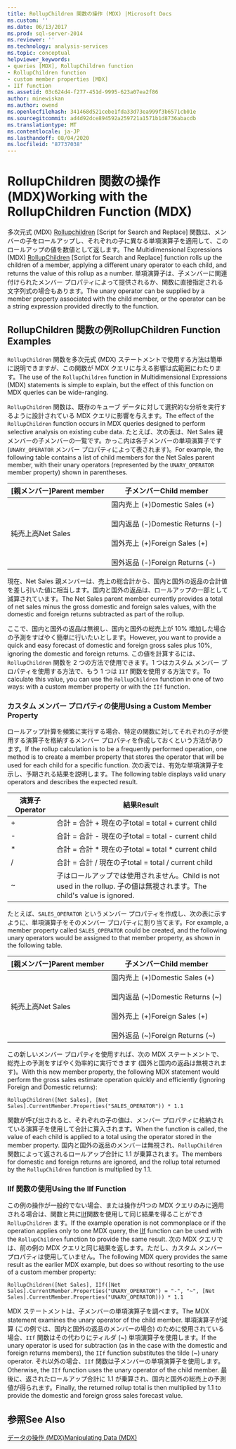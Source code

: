```yaml
---
title: RollupChildren 関数の操作 (MDX) |Microsoft Docs
ms.custom: ''
ms.date: 06/13/2017
ms.prod: sql-server-2014
ms.reviewer: ''
ms.technology: analysis-services
ms.topic: conceptual
helpviewer_keywords:
- queries [MDX], RollupChildren function
- RollupChildren function
- custom member properties [MDX]
- IIf function
ms.assetid: 03c624d4-f277-451d-9995-623a07ea2f86
author: minewiskan
ms.author: owend
ms.openlocfilehash: 341468d521cebe1fda33d73ea999f3b6571cb01e
ms.sourcegitcommit: ad4d92dce894592a259721a1571b1d8736abacdb
ms.translationtype: MT
ms.contentlocale: ja-JP
ms.lasthandoff: 08/04/2020
ms.locfileid: "87737038"
---
```

# <a name="working-with-the-rollupchildren-function-mdx"></a><span data-ttu-id="d72b6-102">RollupChildren 関数の操作 (MDX)</span><span class="sxs-lookup"><span data-stu-id="d72b6-102">Working with the RollupChildren Function (MDX)</span></span>
  <span data-ttu-id="d72b6-103">多次元式 (MDX) [Rollupchildren](/sql/mdx/rollupchildren-mdx) [Script for Search and Replace] 関数は、メンバーの子をロールアップし、それぞれの子に異なる単項演算子を適用して、このロールアップの値を数値として返します。</span><span class="sxs-lookup"><span data-stu-id="d72b6-103">The Multidimensional Expressions (MDX) [RollupChildren](/sql/mdx/rollupchildren-mdx) [Script for Search and Replace] function rolls up the children of a member, applying a different unary operator to each child, and returns the value of this rollup as a number.</span></span> <span data-ttu-id="d72b6-104">単項演算子は、子メンバーに関連付けられたメンバー プロパティによって提供されるか、関数に直接指定される文字列式の場合もあります。</span><span class="sxs-lookup"><span data-stu-id="d72b6-104">The unary operator can be supplied by a member property associated with the child member, or the operator can be a string expression provided directly to the function.</span></span>  
  
## <a name="rollupchildren-function-examples"></a><span data-ttu-id="d72b6-105">RollupChildren 関数の例</span><span class="sxs-lookup"><span data-stu-id="d72b6-105">RollupChildren Function Examples</span></span>  
 <span data-ttu-id="d72b6-106">`RollupChildren` 関数を多次元式 (MDX) ステートメントで使用する方法は簡単に説明できますが、この関数が MDX クエリに与える影響は広範囲にわたります。</span><span class="sxs-lookup"><span data-stu-id="d72b6-106">The use of the `RollupChildren` function in Multidimensional Expressions (MDX) statements is simple to explain, but the effect of this function on MDX queries can be wide-ranging.</span></span>  
  
 <span data-ttu-id="d72b6-107">`RollupChildren` 関数は、既存のキューブ データに対して選択的な分析を実行するように設計されている MDX クエリに影響を与えます。</span><span class="sxs-lookup"><span data-stu-id="d72b6-107">The effect of the `RollupChildren` function occurs in MDX queries designed to perform selective analysis on existing cube data.</span></span> <span data-ttu-id="d72b6-108">たとえば、次の表は、Net Sales 親メンバーの子メンバーの一覧です。かっこ内は各子メンバーの単項演算子です (`UNARY_OPERATOR` メンバー プロパティによって表されます)。</span><span class="sxs-lookup"><span data-stu-id="d72b6-108">For example, the following table contains a list of child members for the Net Sales parent member, with their unary operators (represented by the `UNARY_OPERATOR` member property) shown in parentheses.</span></span>  
  
|<span data-ttu-id="d72b6-109">[親メンバー]</span><span class="sxs-lookup"><span data-stu-id="d72b6-109">Parent member</span></span>|<span data-ttu-id="d72b6-110">子メンバー</span><span class="sxs-lookup"><span data-stu-id="d72b6-110">Child member</span></span>|  
|-------------------|------------------|  
|<span data-ttu-id="d72b6-111">純売上高</span><span class="sxs-lookup"><span data-stu-id="d72b6-111">Net Sales</span></span>|<span data-ttu-id="d72b6-112">国内売上 (+)</span><span class="sxs-lookup"><span data-stu-id="d72b6-112">Domestic Sales (+)</span></span><br /><br /> <span data-ttu-id="d72b6-113">国内返品 (-)</span><span class="sxs-lookup"><span data-stu-id="d72b6-113">Domestic Returns (-)</span></span><br /><br /> <span data-ttu-id="d72b6-114">国外売上 (+)</span><span class="sxs-lookup"><span data-stu-id="d72b6-114">Foreign Sales (+)</span></span><br /><br /> <span data-ttu-id="d72b6-115">国外返品 (-)</span><span class="sxs-lookup"><span data-stu-id="d72b6-115">Foreign Returns (-)</span></span>|  
  
 <span data-ttu-id="d72b6-116">現在、Net Sales 親メンバーは、売上の総合計から、国内と国外の返品の合計値を差し引いた値に相当します。国内と国外の返品は、ロールアップの一部として減算されています。</span><span class="sxs-lookup"><span data-stu-id="d72b6-116">The Net Sales parent member currently provides a total of net sales minus the gross domestic and foreign sales values, with the domestic and foreign returns subtracted as part of the rollup.</span></span>  
  
 <span data-ttu-id="d72b6-117">ここで、国内と国外の返品は無視し、国内と国外の総売上が 10% 増加した場合の予測をすばやく簡単に行いたいとします。</span><span class="sxs-lookup"><span data-stu-id="d72b6-117">However, you want to provide a quick and easy forecast of domestic and foreign gross sales plus 10%, ignoring the domestic and foreign returns.</span></span> <span data-ttu-id="d72b6-118">この値を計算するには、`RollupChildren` 関数を 2 つの方法で使用できます。1 つはカスタム メンバー プロパティを使用する方法で、もう 1 つは `IIf` 関数を使用する方法です。</span><span class="sxs-lookup"><span data-stu-id="d72b6-118">To calculate this value, you can use the `RollupChildren` function in one of two ways: with a custom member property or with the `IIf` function.</span></span>  
  
### <a name="using-a-custom-member-property"></a><span data-ttu-id="d72b6-119">カスタム メンバー プロパティの使用</span><span class="sxs-lookup"><span data-stu-id="d72b6-119">Using a Custom Member Property</span></span>  
 <span data-ttu-id="d72b6-120">ロールアップ計算を頻繁に実行する場合、特定の関数に対してそれぞれの子が使用する演算子を格納するメンバー プロパティを作成しておくという方法があります。</span><span class="sxs-lookup"><span data-stu-id="d72b6-120">If the rollup calculation is to be a frequently performed operation, one method is to create a member property that stores the operator that will be used for each child for a specific function.</span></span> <span data-ttu-id="d72b6-121">次の表では、有効な単項演算子を示し、予期される結果を説明します。</span><span class="sxs-lookup"><span data-stu-id="d72b6-121">The following table displays valid unary operators and describes the expected result.</span></span>  
  
|<span data-ttu-id="d72b6-122">演算子</span><span class="sxs-lookup"><span data-stu-id="d72b6-122">Operator</span></span>|<span data-ttu-id="d72b6-123">結果</span><span class="sxs-lookup"><span data-stu-id="d72b6-123">Result</span></span>|  
|--------------|------------|  
|+|<span data-ttu-id="d72b6-124">合計 = 合計 + 現在の子</span><span class="sxs-lookup"><span data-stu-id="d72b6-124">total = total + current child</span></span>|  
|-|<span data-ttu-id="d72b6-125">合計 = 合計 - 現在の子</span><span class="sxs-lookup"><span data-stu-id="d72b6-125">total = total - current child</span></span>|  
|*|<span data-ttu-id="d72b6-126">合計 = 合計 \* 現在の子</span><span class="sxs-lookup"><span data-stu-id="d72b6-126">total = total \* current child</span></span>|  
|/|<span data-ttu-id="d72b6-127">合計 = 合計 / 現在の子</span><span class="sxs-lookup"><span data-stu-id="d72b6-127">total = total / current child</span></span>|  
|~|<span data-ttu-id="d72b6-128">子はロールアップでは使用されません。</span><span class="sxs-lookup"><span data-stu-id="d72b6-128">Child is not used in the rollup.</span></span> <span data-ttu-id="d72b6-129">子の値は無視されます。</span><span class="sxs-lookup"><span data-stu-id="d72b6-129">The child's value is ignored.</span></span>|  
  
 <span data-ttu-id="d72b6-130">たとえば、`SALES_OPERATOR` というメンバー プロパティを作成し、次の表に示すように、単項演算子をそのメンバー プロパティに割り当てます。</span><span class="sxs-lookup"><span data-stu-id="d72b6-130">For example, a member property called `SALES_OPERATOR` could be created, and the following unary operators would be assigned to that member property, as shown in the following table.</span></span>  
  
|<span data-ttu-id="d72b6-131">[親メンバー]</span><span class="sxs-lookup"><span data-stu-id="d72b6-131">Parent member</span></span>|<span data-ttu-id="d72b6-132">子メンバー</span><span class="sxs-lookup"><span data-stu-id="d72b6-132">Child member</span></span>|  
|-------------------|------------------|  
|<span data-ttu-id="d72b6-133">純売上高</span><span class="sxs-lookup"><span data-stu-id="d72b6-133">Net Sales</span></span>|<span data-ttu-id="d72b6-134">国内売上 (+)</span><span class="sxs-lookup"><span data-stu-id="d72b6-134">Domestic Sales (+)</span></span><br /><br /> <span data-ttu-id="d72b6-135">国内返品 (~)</span><span class="sxs-lookup"><span data-stu-id="d72b6-135">Domestic Returns (~)</span></span><br /><br /> <span data-ttu-id="d72b6-136">国外売上 (+)</span><span class="sxs-lookup"><span data-stu-id="d72b6-136">Foreign Sales (+)</span></span><br /><br /> <span data-ttu-id="d72b6-137">国外返品 (~)</span><span class="sxs-lookup"><span data-stu-id="d72b6-137">Foreign Returns (~)</span></span>|  
  
 <span data-ttu-id="d72b6-138">この新しいメンバー プロパティを使用すれば、次の MDX ステートメントで、総売上の予測をすばやく効率的に実行できます (国外と国内の返品は無視されます)。</span><span class="sxs-lookup"><span data-stu-id="d72b6-138">With this new member property, the following MDX statement would perform the gross sales estimate operation quickly and efficiently (ignoring Foreign and Domestic returns):</span></span>  
  
```  
RollupChildren([Net Sales], [Net Sales].CurrentMember.Properties("SALES_OPERATOR")) * 1.1  
```  
  
 <span data-ttu-id="d72b6-139">関数が呼び出されると、それぞれの子の値は、メンバー プロパティに格納されている演算子を使用して合計に算入されます。</span><span class="sxs-lookup"><span data-stu-id="d72b6-139">When the function is called, the value of each child is applied to a total using the operator stored in the member property.</span></span> <span data-ttu-id="d72b6-140">国内と国外の返品のメンバーは無視され、`RollupChildren` 関数によって返されるロールアップ合計に 1.1 が乗算されます。</span><span class="sxs-lookup"><span data-stu-id="d72b6-140">The members for domestic and foreign returns are ignored, and the rollup total returned by the `RollupChildren` function is multiplied by 1.1.</span></span>  
  
### <a name="using-the-iif-function"></a><span data-ttu-id="d72b6-141">IIf 関数の使用</span><span class="sxs-lookup"><span data-stu-id="d72b6-141">Using the IIf Function</span></span>  
 <span data-ttu-id="d72b6-142">この例の操作が一般的でない場合、または操作が1つの MDX クエリのみに適用される場合は、関数と共に[IIf](/sql/mdx/iif-mdx)関数を使用して同じ結果を得ることができ `RollupChildren` ます。</span><span class="sxs-lookup"><span data-stu-id="d72b6-142">If the example operation is not commonplace or if the operation applies only to one MDX query, the [IIf](/sql/mdx/iif-mdx) function can be used with the `RollupChildren` function to provide the same result.</span></span> <span data-ttu-id="d72b6-143">次の MDX クエリでは、前の例の MDX クエリと同じ結果を返します。ただし、カスタム メンバー プロパティは使用していません。</span><span class="sxs-lookup"><span data-stu-id="d72b6-143">The following MDX query provides the same result as the earlier MDX example, but does so without resorting to the use of a custom member property:</span></span>  
  
```  
RollupChildren([Net Sales], IIf([Net Sales].CurrentMember.Properties("UNARY_OPERATOR") = "-", "~", [Net Sales].CurrentMember.Properties("UNARY_OPERATOR))) * 1.1  
```  
  
 <span data-ttu-id="d72b6-144">MDX ステートメントは、子メンバーの単項演算子を調べます。</span><span class="sxs-lookup"><span data-stu-id="d72b6-144">The MDX statement examines the unary operator of the child member.</span></span> <span data-ttu-id="d72b6-145">単項演算子が減算 (この例では、国内と国外の返品のメンバーの場合) のために使用されている場合、`IIf` 関数はその代わりにティルダ (~) 単項演算子を使用します。</span><span class="sxs-lookup"><span data-stu-id="d72b6-145">If the unary operator is used for subtraction (as in the case with the domestic and foreign returns members), the `IIf` function substitutes the tilde (~) unary operator.</span></span> <span data-ttu-id="d72b6-146">それ以外の場合、`IIf` 関数は子メンバーの単項演算子を使用します。</span><span class="sxs-lookup"><span data-stu-id="d72b6-146">Otherwise, the `IIf` function uses the unary operator of the child member.</span></span> <span data-ttu-id="d72b6-147">最後に、返されたロールアップ合計に 1.1 が乗算され、国内と国外の総売上の予測値が得られます。</span><span class="sxs-lookup"><span data-stu-id="d72b6-147">Finally, the returned rollup total is then multiplied by 1.1 to provide the domestic and foreign gross sales forecast value.</span></span>  
  
## <a name="see-also"></a><span data-ttu-id="d72b6-148">参照</span><span class="sxs-lookup"><span data-stu-id="d72b6-148">See Also</span></span>  
 [<span data-ttu-id="d72b6-149">データの操作 (MDX)</span><span class="sxs-lookup"><span data-stu-id="d72b6-149">Manipulating Data &#40;MDX&#41;</span></span>](mdx-data-manipulation-manipulating-data.md)  
  
  
